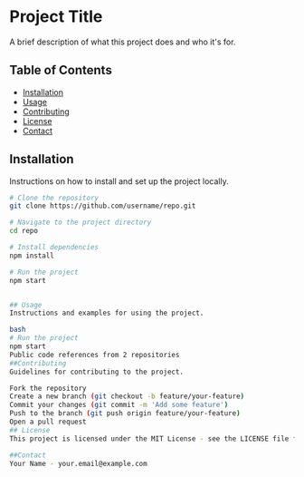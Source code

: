 # Project Title

A brief description of what this project does and who it's for.

## Table of Contents

- [Installation](#installation)
- [Usage](#usage)
- [Contributing](#contributing)
- [License](#license)
- [Contact](#contact)

## Installation

Instructions on how to install and set up the project locally.

```bash
# Clone the repository
git clone https://github.com/username/repo.git

# Navigate to the project directory
cd repo

# Install dependencies
npm install

# Run the project
npm start


## Usage
Instructions and examples for using the project.

bash
# Run the project
npm start
Public code references from 2 repositories
##Contributing
Guidelines for contributing to the project.

Fork the repository
Create a new branch (git checkout -b feature/your-feature)
Commit your changes (git commit -m 'Add some feature')
Push to the branch (git push origin feature/your-feature)
Open a pull request
## License
This project is licensed under the MIT License - see the LICENSE file for details.

##Contact
Your Name - your.email@example.com


